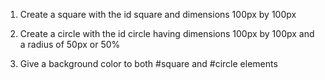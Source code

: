 1. Create a square with the id square and dimensions 100px by 100px  

2. Create a circle with the id circle having dimensions 100px by 100px and a radius of 50px or 50%  

3. Give a background color to both #square and #circle elements